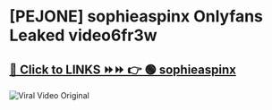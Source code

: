 
 # [PEJONE] sophieaspinx Onlyfans Leaked video6fr3w

## <h2><a href="https://clipsfans.com/sophieaspinx&ref=git">🔗 Click to LINKS ⏩⏩ 👉 🟢 sophieaspinx </a></h2>

<a href="https://clipsfans.com/sophieaspinx&ref=git" rel="nofollow" data-target="animated-image.originalLink"><img src="https://i.ibb.co.com/xMMVF88/686577567.gif" alt="Viral Video Original" style="max-width: 100%; display: inline-block;" data-target="animated-image.originalImage"></a>

